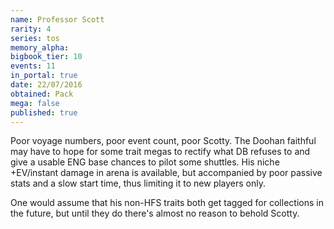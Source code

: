 ```yaml
---
name: Professor Scott
rarity: 4
series: tos
memory_alpha:
bigbook_tier: 10
events: 11
in_portal: true
date: 22/07/2016
obtained: Pack
mega: false
published: true
---
```


Poor voyage numbers, poor event count, poor Scotty. The Doohan faithful may have to hope for some trait megas to rectify what DB refuses to and give a usable ENG base chances to pilot some shuttles. His niche +EV/instant damage in arena is available, but accompanied by poor passive stats and a slow start time, thus limiting it to new players only.

One would assume that his non-HFS traits both get tagged for collections in the future, but until they do there's almost no reason to behold Scotty.
